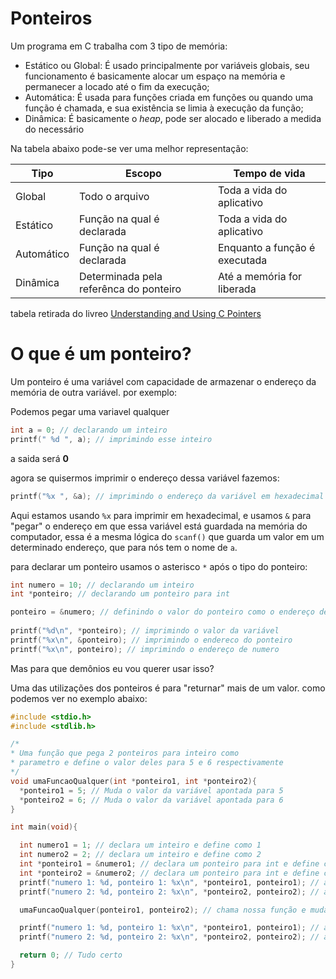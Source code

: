 # Ponteiros

Um programa em C trabalha com 3 tipo de memória:
  * Estático ou Global: É usado principalmente por variáveis globais, seu funcionamento é basicamente alocar um espaço na memória e permanecer a locado até o fim da execução;
  * Automática: É usada para funções criada em funções ou quando uma função é chamada, e sua existência se limia à execução da função;
  * Dinâmica: É basicamente o _heap_, pode ser alocado e liberado a medida do necessário

  Na tabela abaixo pode-se ver uma melhor representação:

  |  Tipo      | Escopo                                | Tempo de vida                 |
  |------------|---------------------------------------|-------------------------------|
  | Global     | Todo o arquivo                        | Toda a vida do aplicativo     |
  | Estático   | Função na qual é declarada            | Toda a vida do aplicativo     |
  | Automático | Função na qual é declarada            | Enquanto a função é executada |
  | Dinâmica   | Determinada pela referênca do ponteiro| Até a memória for liberada    |
  tabela retirada do livreo [Understanding and Using C Pointers](http://shop.oreilly.com/product/0636920028000.do)


# O que é um ponteiro?

Um ponteiro é uma variável com capacidade de armazenar o endereço da memória de outra variável. por exemplo:

Podemos pegar uma variavel qualquer

```c
int a = 0; // declarando um inteiro
printf(" %d ", a); // imprimindo esse inteiro
```
a saida será **0**

agora se quisermos imprimir o endereço dessa variável fazemos:

```c
printf("%x ", &a); // imprimindo o endereço da variável em hexadecimal
```
Aqui estamos usando `%x` para imprimir em hexadecimal, e usamos `&` para "pegar" o endereço em que essa variável está guardada na memória do computador, essa é a mesma lógica do `scanf()` que guarda um valor em um determinado endereço, que para nós tem o nome de `a`.

para declarar um ponteiro usamos o asterisco `*` após o tipo do ponteiro:

```c
int numero = 10; // declarando um inteiro
int *ponteiro; // declarando um ponteiro para int

ponteiro = &numero; // definindo o valor do ponteiro como o endereço de numero
        
printf("%d\n", *ponteiro); // imprimindo o valor da variável
printf("%x\n", &ponteiro); // imprimindo o endereco do ponteiro
printf("%x\n", ponteiro); // imprimindo o endereço de numero
```

Mas para que demônios eu vou querer usar isso?

Uma das utilizações dos ponteiros é para "returnar" mais de um valor.
como podemos ver no exemplo abaixo:

```c
#include <stdio.h>
#include <stdlib.h>

/*
* Uma função que pega 2 ponteiros para inteiro como 
* parametro e define o valor deles para 5 e 6 respectivamente
*/
void umaFuncaoQualquer(int *ponteiro1, int *ponteiro2){
  *ponteiro1 = 5; // Muda o valor da variável apontada para 5
  *ponteiro2 = 6; // Muda o valor da variável apontada para 6
}

int main(void){

  int numero1 = 1; // declara um inteiro e define como 1
  int numero2 = 2; // declara um inteiro e define como 2
  int *ponteiro1 = &numero1; // declara um ponteiro para int e define com endereço de numero1
  int *ponteiro2 = &numero2; // declara um ponteiro para int e define com endereço de numero2
  printf("numero 1: %d, ponteiro 1: %x\n", *ponteiro1, ponteiro1); // a saída esperada é 1 e o endereço
  printf("numero 2: %d, ponteiro 2: %x\n", *ponteiro2, ponteiro2); // a saída esperada é 2 e o endereço

  umaFuncaoQualquer(ponteiro1, ponteiro2); // chama nossa função e muda os valores

  printf("numero 1: %d, ponteiro 1: %x\n", *ponteiro1, ponteiro1); // a saída esperada é 5 e o endereço
  printf("numero 2: %d, ponteiro 2: %x\n", *ponteiro2, ponteiro2); // a saída esperada é 6 e o endereço

  return 0; // Tudo certo 
}
```




